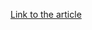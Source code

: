 [Link to the article](https://thedfirreport.com/2022/01/24/cobalt-strike-a-defenders-guide-part-2/)
